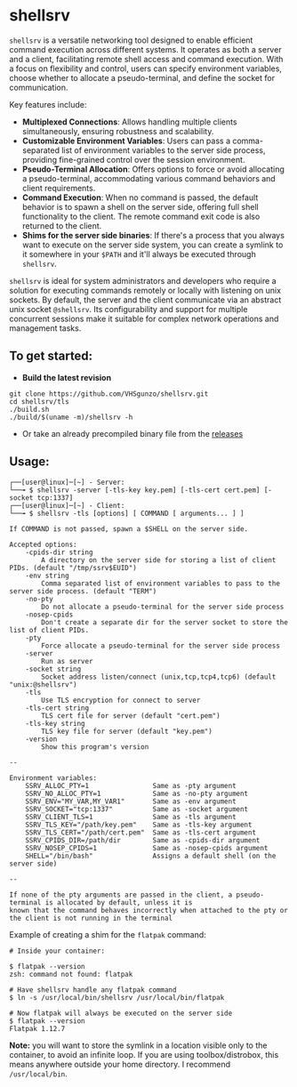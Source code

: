 # shellsrv
`shellsrv` is a versatile networking tool designed to enable efficient command execution across different systems. It operates as both a server and a client, facilitating remote shell access and command execution. With a focus on flexibility and control, users can specify environment variables, choose whether to allocate a pseudo-terminal, and define the socket for communication.

Key features include:

- **Multiplexed Connections**: Allows handling multiple clients simultaneously, ensuring robustness and scalability.
- **Customizable Environment Variables**: Users can pass a comma-separated list of environment variables to the server side process, providing fine-grained control over the session environment.
- **Pseudo-Terminal Allocation**: Offers options to force or avoid allocating a pseudo-terminal, accommodating various command behaviors and client requirements.
- **Command Execution**: When no command is passed, the default behavior is to spawn a shell on the server side, offering full shell functionality to the client. The remote command exit code is also returned to the client.
- **Shims for the server side binaries**: If there's a process that you always want to execute on the server side system, you can
create a symlink to it somewhere in your `$PATH` and it'll always be executed through `shellsrv`.

`shellsrv` is ideal for system administrators and developers who require a solution for executing commands remotely or locally with  listening on unix sockets. By default, the server and the client communicate via an abstract unix socket `@shellsrv`. Its configurability and support for multiple concurrent sessions make it suitable for complex network operations and management tasks.

## To get started:
* **Build the latest revision**
```
git clone https://github.com/VHSgunzo/shellsrv.git
cd shellsrv/tls
./build.sh
./build/$(uname -m)/shellsrv -h
```
* Or take an already precompiled binary file from the [releases](https://github.com/VHSgunzo/shellsrv/releases)


## **Usage**:
```
┌──[user@linux]─[~] - Server:
└──╼ $ shellsrv -server [-tls-key key.pem] [-tls-cert cert.pem] [-socket tcp:1337]
┌──[user@linux]─[~] - Client:
└──╼ $ shellsrv -tls [options] [ COMMAND [ arguments... ] ]

If COMMAND is not passed, spawn a $SHELL on the server side.

Accepted options:
    -cpids-dir string
        A directory on the server side for storing a list of client PIDs. (default "/tmp/ssrv$EUID")
    -env string
        Comma separated list of environment variables to pass to the server side process. (default "TERM")
    -no-pty
        Do not allocate a pseudo-terminal for the server side process
    -nosep-cpids
        Don't create a separate dir for the server socket to store the list of client PIDs.
    -pty
        Force allocate a pseudo-terminal for the server side process
    -server
        Run as server
    -socket string
        Socket address listen/connect (unix,tcp,tcp4,tcp6) (default "unix:@shellsrv")
    -tls
        Use TLS encryption for connect to server
    -tls-cert string
        TLS cert file for server (default "cert.pem")
    -tls-key string
        TLS key file for server (default "key.pem")
    -version
        Show this program's version

--

Environment variables:
    SSRV_ALLOC_PTY=1                Same as -pty argument
    SSRV_NO_ALLOC_PTY=1             Same as -no-pty argument
    SSRV_ENV="MY_VAR,MY_VAR1"       Same as -env argument
    SSRV_SOCKET="tcp:1337"          Same as -socket argument
    SSRV_CLIENT_TLS=1               Same as -tls argument
    SSRV_TLS_KEY="/path/key.pem"    Same as -tls-key argument
    SSRV_TLS_CERT="/path/cert.pem"  Same as -tls-cert argument
    SSRV_CPIDS_DIR=/path/dir        Same as -cpids-dir argument
    SSRV_NOSEP_CPIDS=1              Same as -nosep-cpids argument
    SHELL="/bin/bash"               Assigns a default shell (on the server side)

--

If none of the pty arguments are passed in the client, a pseudo-terminal is allocated by default, unless it is
known that the command behaves incorrectly when attached to the pty or the client is not running in the terminal
```

Example of creating a shim for the `flatpak` command:

```
# Inside your container:

$ flatpak --version
zsh: command not found: flatpak

# Have shellsrv handle any flatpak command
$ ln -s /usr/local/bin/shellsrv /usr/local/bin/flatpak

# Now flatpak will always be executed on the server side
$ flatpak --version
Flatpak 1.12.7
```

**Note:** you will want to store the symlink in a location visible only to the container, to avoid an infinite loop. If you are using toolbox/distrobox, this means anywhere outside your home directory. I recommend `/usr/local/bin`.
